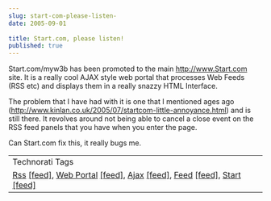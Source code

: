 ```yaml
---
slug: start-com-please-listen-
date: 2005-09-01
 
title: Start.com, please listen!
published: true
---
```

Start.com/myw3b has been promoted to the main <a href="http://www.Start.com">http://www.Start.com</a> site.  It is a really cool AJAX style web portal that processes Web Feeds (RSS etc) and displays them in a really snazzy HTML Interface.<p />The problem that I have had with it is one that I mentioned ages ago (<a href="http://www.kinlan.co.uk/2005/07/startcom-little-annoyance.html">http://www.kinlan.co.uk/2005/07/startcom-little-annoyance.html</a>) and is still there.  It revolves around not being able to cancel a close event on the RSS feed panels that you have when you enter the page.<p />Can Start.com fix this, it really bugs me.<p /><table class="TechnoratiHead TagHeader">
<tr><td>Technorati Tags</td></tr>
<tr class="Technorati"><td>
<a href="http://www.technorati.com/tag/Rss" class="Tag" rel="tag">Rss</a> <a href="http://feeds.technorati.com/feed/posts/tag/Rss" class="Tag">[feed]</a>, <a href="http://www.technorati.com/tag/Web%20Portal" class="Tag" rel="tag">Web Portal</a> <a href="http://feeds.technorati.com/feed/posts/tag/Web%20Portal" class="Tag">[feed]</a>, <a href="http://www.technorati.com/tag/Ajax" class="Tag" rel="tag">Ajax</a> <a href="http://feeds.technorati.com/feed/posts/tag/Ajax" class="Tag">[feed]</a>, <a href="http://www.technorati.com/tag/Feed" class="Tag" rel="tag">Feed</a> <a href="http://feeds.technorati.com/feed/posts/tag/Feed" class="Tag">[feed]</a>, <a href="http://www.technorati.com/tag/Start" class="Tag" rel="tag">Start</a> <a href="http://feeds.technorati.com/feed/posts/tag/Start" class="Tag">[feed]</a>
</td></tr>
</table><div class="blogger-post-footer"><img class="posterous_download_image" src="https://blogger.googleusercontent.com/tracker/8109338-112561046611579955?l=www.kinlan.co.uk%2Findex.html" height="1" alt="" width="1" /></div>


